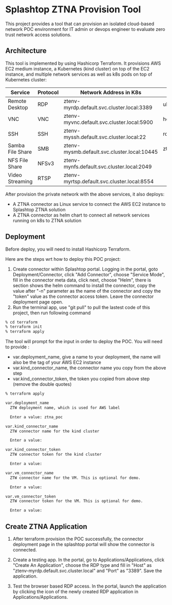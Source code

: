 # Splashtop ZTNA Provision Tool

This project provides a tool that can provision an isolated cloud-based network POC environment for IT admin or devops engineer to evaluate zero trust network access solutions. 

## Architecture 

This tool is implemented by using Hashicorp Terraform. It provisions AWS EC2 medium instance, a Kubernetes (kind cluster) on top of the EC2 instance, and multiple network services as well as k8s pods on top of Kubernetes cluster:

| Service  |  Protocol    | Network Address in K8s               | Login |
|----------|--------------|-------------------------------|-------|
|Remote Desktop| RDP| ztenv-myrdp.default.svc.cluster.local:3389|ubuntu/ubuntu|
|VNC| VNC| ztenv-myvnc.default.svc.cluster.local:5900|headless|
|SSH| SSH| ztenv-myssh.default.svc.cluster.local:22|root/root|
|Samba File Share| SMB| ztenv-mysmb.default.svc.cluster.local:10445|ztsmb/password|
|NFS File Share| NFSv3| ztenv-mynfs.default.svc.cluster.local:2049||
|Video Streaming| RTSP| ztenv-myrtsp.default.svc.cluster.local:8554||

After provision the private network with the above services, it also deploys: 
* A ZTNA connector as Linux service to connect the AWS EC2 instance to Splashtop ZTNA solution
* A ZTNA connector as helm chart to connect all network services running on k8s to ZTNA solution

## Deployment 
Before deploy, you will need to install Hashicorp Terraform.

Here are the steps wrt how to deploy this POC project:

1. Create connector within Splashtop portal.  Logging in the portal, goto Deployment/Connector, click "Add Connector",  choose "Service Mode", fill in the connector meta data, click next, choose "Helm", there is section shows the helm command to install the connector, copy the value after "-n" parameter as the name of the connector and copy the "token" value as the connector access token. Leave the connector deployment page open.
2. Run the terminal app, use "git pull" to pull the lastest code of this project, then run following command
```bash
% cd terraform
% terraform init
% terraform apply
```
The tool will prompt for the input in order to deploy the POC. You will need to provide :
- var.deployment_name, give a name to your deployment, the name will also be the tag of your AWS EC2 instance
- var.kind_connector_name, the connector name you copy from the above step
- var.kind_connector_token, the token you copied from above step (remove the double quotes)


```bash
% terraform apply

var.deployment_name
  ZTW deployment name, which is used for AWS label 

  Enter a value: ztna_poc

var.kind_connector_name
  ZTW connector name for the kind cluster

  Enter a value: 

var.kind_connector_token
  ZTW connector token for the kind cluster

  Enter a value: 

var.vm_connector_name
  ZTW connector name for the VM. This is optional for demo.

  Enter a value: 

var.vm_connector_token
  ZTW connector token for the VM. This is optional for demo.

  Enter a value: 
```
## Create ZTNA Application

1. After terraform provision the POC successfully, the connector deployment page in the splashtop portal will show the connector is connected.

2. Create a testing app. In the portal, go to Applications/Applications, click "Create An Application", choose the RDP type and fill in "Host" as "ztenv-myrdp.default.svc.cluster.local" and "Port" as "3389". Save the application.
3. Test the browser based RDP access. In the portal, launch the application by clicking the icon of the newly created RDP application in Applications/Applications.











